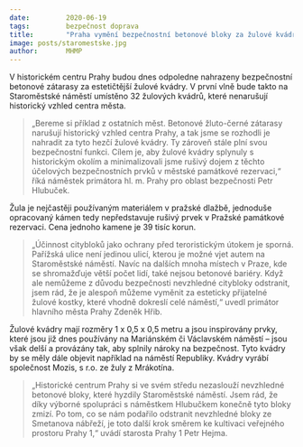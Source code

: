 ```yaml
---
date:         2020-06-19
tags:         bezpečnost doprava
title:        "Praha vymění bezpečnostní betonové bloky za žulové kvádry"
image: posts/staromestske.jpg
author:       MHMP
---
```


V historickém centru Prahy budou dnes odpoledne nahrazeny bezpečnostní betonové zátarasy za estetičtější žulové kvádry. V první vlně bude takto na Staroměstské náměstí umístěno 32 žulových kvádrů, které nenarušují historický vzhled centra města.

> „Bereme si příklad z ostatních měst. Betonové žluto-černé zátarasy narušují historický vzhled centra Prahy, a tak jsme se rozhodli je nahradit za tyto hezčí žulové kvádry. Ty zároveň stále plní svou bezpečnostní funkci. Cílem je, aby žulové kvádry splynuly s historickým okolím a minimalizovali jsme rušivý dojem z těchto účelových bezpečnostních prvků v městské památkové rezervaci,“ říká náměstek primátora hl. m. Prahy pro oblast bezpečnosti Petr Hlubuček. 

Žula je nejčastěji používaným materiálem v pražské dlažbě, jednoduše opracovaný kámen tedy nepředstavuje rušivý prvek v Pražské památkové rezervaci. Cena jednoho kamene je 39 tisíc korun.

> „Účinnost citybloků jako ochrany před teroristickým útokem je sporná. Pařížská ulice není jedinou ulicí, kterou je možné vjet autem na Staroměstské náměstí. Navíc na dalších mnoha místech v Praze, kde se shromažďuje větší počet lidí, také nejsou betonové bariéry. Když ale nemůžeme z důvodu bezpečnosti nevzhledné citybloky odstranit, jsem rád, že je alespoň můžeme vyměnit za esteticky přijatelné žulové kostky, které vhodně dokreslí celé náměstí,“ uvedl primátor hlavního města Prahy Zdeněk Hřib.

Žulové kvádry mají rozměry 1 x 0,5 x 0,5 metru a jsou inspirovány prvky, které jsou již dnes používány na Mariánském či Václavském náměstí – jsou však delší a provázány tak, aby splnily nároky na bezpečnost. Tyto kvádry by se měly dále objevit například na náměstí Republiky. Kvádry vyrábí společnost Mozis, s r.o. ze žuly z Mrákotína.

> „Historické centrum Prahy si ve svém středu nezaslouží nevzhledné betonové bloky, které hyzdily Staroměstské náměstí. Jsem rád, že díky výborné spolupráci s náměstkem Hlubučkem konečně tyto bloky zmizí. Po tom, co se nám podařilo odstranit nevzhledné bloky ze Smetanova nábřeží, je toto další krok směrem ke kultivaci veřejného prostoru Prahy 1,“ uvádí starosta Prahy 1 Petr Hejma.
